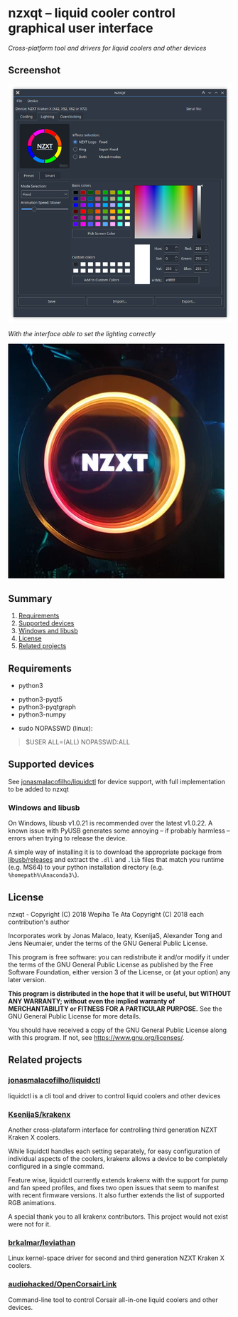 # nzxqt – liquid cooler control graphical user interface

_Cross-platform tool and drivers for liquid coolers and other devices_

## Screenshot

![Image showing GUI with mode settings transfered via liquidctl driver over USB](docs/screenshot.png "Main GUI")

_With the interface able to set the lighting correctly_

![Image showing hardware with mode settings created in nzxqt with liquidctl driver](docs/photo.jpg "NZXT X52")

<!-- stop here for PyPI -->

## Summary

1. [Requirements](#requirements)
2. [Supported devices](#supported-devices)
3. [Windows and libusb](#windows-and-libusb)
4. [License](#license)
5. [Related projects](#related-projects)

## Requirements

* python3
+ python3-pyqt5
+ python3-pyqtgraph
+ python3-numpy

* sudo NOPASSWD (linux):
> $USER ALL=(ALL) NOPASSWD:ALL

## Supported devices
See [jonasmalacofilho/liquidctl](https://github.com/jonasmalacofilho/liquidctl) for device support, with full implementation to be added to nzxqt

### Windows and libusb

On Windows, libusb v1.0.21 is recommended over the latest v1.0.22.  A known issue with PyUSB generates some annoying – if probably harmless – errors when trying to release the device.

A simple way of installing it is to download the appropriate package from [libusb/releases](https://github.com/libusb/libusb/releases) and extract the `.dll` and `.lib` files that match you runtime (e.g. MS64) to your python installation directory (e.g. `%homepath%\Anaconda3\`).

## License

nzxqt - Copyright (C) 2018  Wepiha Te Ata
Copyright (C) 2018  each contribution's author

Incorporates work by Jonas Malaco, leaty, KsenijaS, Alexander Tong and Jens Neumaier, under
the terms of the GNU General Public License.

This program is free software: you can redistribute it and/or modify
it under the terms of the GNU General Public License as published by
the Free Software Foundation, either version 3 of the License, or
(at your option) any later version.

**This program is distributed in the hope that it will be useful,
but WITHOUT ANY WARRANTY; without even the implied warranty of
MERCHANTABILITY or FITNESS FOR A PARTICULAR PURPOSE.**  See the
GNU General Public License for more details.

You should have received a copy of the GNU General Public License
along with this program.  If not, see <https://www.gnu.org/licenses/>.


## Related projects

### [jonasmalacofilho/liquidctl](https://github.com/jonasmalacofilho/liquidctl)

liquidctl is a cli tool and driver to control liquid coolers and other devices

### [KsenijaS/krakenx](https://github.com/KsenijaS/krakenx)

Another cross-plataform interface for controlling third generation NZXT Kraken X coolers.

While liquidctl handles each setting separately, for easy configuration of individual aspects of the coolers, krakenx allows a device to be completely configured in a single command.

Feature wise, liquidctl currently extends krakenx with the support for pump and fan speed profiles, and fixes two open issues that seem to manifest with recent firmware versions.  It also further extends the list of supported RGB animations.

A special thank you to all krakenx contributors.  This project would not exist were not for it.

### [brkalmar/leviathan](https://github.com/brkalmar/leviathan)

Linux kernel-space driver for second and third generation NZXT Kraken X coolers.

### [audiohacked/OpenCorsairLink](https://github.com/audiohacked/OpenCorsairLink)

Command-line tool to control Corsair all-in-one liquid coolers and other devices.


<!-- helper links -->
[newissue]: https://github.com/jonasmalacofilho/liquidctl/issues/new
